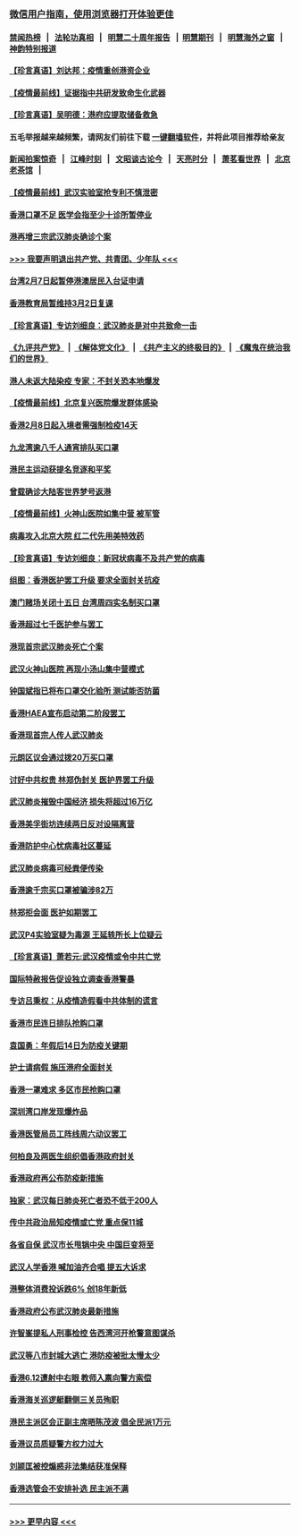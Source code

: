 ### [微信用户指南，使用浏览器打开体验更佳](https://github.com/gfw-breaker/banned-news1/blob/master/indexes/wechat-guide.md?t=0)
#### [禁闻热榜](热点新闻.md?t=0)  &nbsp;&nbsp;|&nbsp;&nbsp; [法轮功真相](https://github.com/gfw-breaker/truth/blob/master/README.md?t=0) &nbsp;&nbsp;|&nbsp;&nbsp; [明慧二十周年报告](https://github.com/gfw-breaker/mh-reports/blob/master/README.md?t=0) &nbsp;&nbsp;|&nbsp;&nbsp;[明慧期刊](https://github.com/gfw-breaker/mh-qikan) &nbsp;&nbsp;|&nbsp;&nbsp; [明慧海外之窗](https://github.com/gfw-breaker/mh-news/blob/master/README.md?t=0) &nbsp;&nbsp;|&nbsp;&nbsp; [神韵特别报道](https://github.com/gfw-breaker/mh-news/blob/master/shenyun.md?t=0)
#### [【珍言真语】刘达邦：疫情重创港资企业](../pages/nsc415/n11854274.md?t=02100833) 
#### [【疫情最前线】证据指中共研发致命生化武器](../pages/nsc415/n11853087.md?t=02100833) 
#### [【珍言真语】吴明德：港府应提取储备救急](../pages/nsc415/n11852734.md?t=02100833) 
#### 五毛举报越来越频繁，请网友们前往下载 [一键翻墙软件](https://github.com/gfw-breaker/ssr-accounts)，并将此项目推荐给亲友
#### [新闻拍案惊奇](https://github.com/gfw-breaker/banned-news1/blob/master/pages/link4.md) &nbsp;&nbsp;|&nbsp;&nbsp; [江峰时刻](https://github.com/gfw-breaker/banned-news1/blob/master/pages/link4.md) &nbsp;&nbsp;|&nbsp;&nbsp; [文昭谈古论今](https://github.com/gfw-breaker/banned-news1/blob/master/pages/link4.md) &nbsp;&nbsp;|&nbsp;&nbsp; [天亮时分](https://github.com/gfw-breaker/banned-news1/blob/master/pages/link4.md) &nbsp;&nbsp;|&nbsp;&nbsp; [萧茗看世界](https://github.com/gfw-breaker/banned-news1/blob/master/pages/link4.md) &nbsp;&nbsp;|&nbsp;&nbsp; [北京老茶馆](https://github.com/gfw-breaker/banned-news1/blob/master/pages/link4.md) &nbsp;&nbsp;|&nbsp;&nbsp; 
#### [【疫情最前线】武汉实验室抢专利不慎泄密](../pages/nsc415/n11850310.md?t=02100833) 
#### [香港口罩不足 医学会指至少十诊所暂停业](../pages/nsc415/n11850301.md?t=02100833) 
#### [港再增三宗武汉肺炎确诊个案](../pages/nsc415/n11850328.md?t=02100833) 
#### [>>> 我要声明退出共产党、共青团、少年队 <<<](https://github.com/begood0513/goodnews/blob/master/quit/letter.md) 
#### [台湾2月7日起暂停港澳居民入台证申请](../pages/nsc415/n11850304.md?t=02100833) 
#### [香港教育局暂维持3月2日复课](../pages/nsc415/n11850260.md?t=02100833) 
#### [【珍言真语】专访刘细良：武汉肺炎是对中共致命一击](../pages/nsc415/n11849934.md?t=02100833) 
#### [《九评共产党》](https://github.com/begood0513/9ping.md/blob/master/README.md) &nbsp;|&nbsp; [《解体党文化》](../../../../jtdwh.md/blob/master/README.md)  &nbsp;|&nbsp; [《共产主义的终极目的》](../../../../gczydzjmd.md/blob/master/README.md) &nbsp;|&nbsp; [《魔鬼在统治我们的世界》](../../../../mgztzwmdsj.md/blob/master/README.md) 
#### [港人未返大陆染疫 专家：不封关恐本地爆发](../pages/nsc415/n11848021.md?t=02100833) 
#### [【疫情最前线】北京复兴医院爆发群体感染](../pages/nsc415/n11847626.md?t=02100833) 
#### [香港2月8日起入境者需强制检疫14天](../pages/nsc415/n11847658.md?t=02100833) 
#### [九龙湾逾八千人通宵排队买口罩](../pages/nsc415/n11847647.md?t=02100833) 
#### [港民主运动获提名竞逐和平奖](../pages/nsc415/n11847633.md?t=02100833) 
#### [曾载确诊大陆客世界梦号返港](../pages/nsc415/n11847608.md?t=02100833) 
#### [【疫情最前线】火神山医院如集中营 被军管](../pages/nsc415/n11847524.md?t=02100833) 
#### [病毒攻入北京大院 红二代先用美特效药](../pages/nsc415/n11847427.md?t=02100833) 
#### [【珍言真语】专访刘细良：新冠状病毒不及共产党的病毒](../pages/nsc415/n11847164.md?t=02100833) 
#### [组图：香港医护罢工升级 要求全面封关抗疫](../pages/nsc415/n11844107.md?t=02100833) 
#### [澳门赌场关闭十五日 台湾周四实名制买口罩](../pages/nsc415/n11845083.md?t=02100833) 
#### [香港超过七千医护参与罢工](../pages/nsc415/n11845051.md?t=02100833) 
#### [港现首宗武汉肺炎死亡个案](../pages/nsc415/n11844998.md?t=02100833) 
#### [武汉火神山医院 再现小汤山集中营模式](../pages/nsc415/n11844763.md?t=02100833) 
#### [钟国斌指已将布口罩交化验所 测试能否防菌](../pages/nsc415/n11842783.md?t=02100833) 
#### [香港HAEA宣布启动第二阶段罢工](../pages/nsc415/n11842723.md?t=02100833) 
#### [香港现首宗人传人武汉肺炎](../pages/nsc415/n11842766.md?t=02100833) 
#### [元朗区议会通过拨20万买口罩](../pages/nsc415/n11842754.md?t=02100833) 
#### [讨好中共权贵 林郑伪封关 医护界罢工升级](../pages/nsc415/n11842359.md?t=02100833) 
#### [武汉肺炎摧毁中国经济 损失将超过16万亿](../pages/nsc415/n11839723.md?t=02100833) 
#### [香港美孚街坊连续两日反对设隔离营](../pages/nsc415/n11839962.md?t=02100833) 
#### [香港防护中心忧病毒社区蔓延](../pages/nsc415/n11839933.md?t=02100833) 
#### [武汉肺炎病毒可经粪便传染](../pages/nsc415/n11839939.md?t=02100833) 
#### [香港逾千宗买口罩被骗涉82万](../pages/nsc415/n11839914.md?t=02100833) 
#### [林郑拒会面 医护如期罢工](../pages/nsc415/n11839892.md?t=02100833) 
#### [武汉P4实验室疑为毒源 王延轶所长上位疑云](../pages/nsc415/n11835543.md?t=02100833) 
#### [【珍言真语】萧若元:武汉疫情或令中共亡党](../pages/nsc415/n11829394.md?t=02100833) 
#### [国际特赦报告促设独立调查香港警暴](../pages/nsc415/n11833845.md?t=02100833) 
#### [专访吕秉权：从疫情造假看中共体制的谎言](../pages/nsc415/n11833813.md?t=02100833) 
#### [香港市民连日排队抢购口罩](../pages/nsc415/n11833794.md?t=02100833) 
#### [袁国勇：年假后14日为防疫关键期](../pages/nsc415/n11831088.md?t=02100833) 
#### [护士请病假 施压港府全面封关](../pages/nsc415/n11831030.md?t=02100833) 
#### [香港一罩难求 多区市民抢购口罩](../pages/nsc415/n11831002.md?t=02100833) 
#### [深圳湾口岸发现爆炸品](../pages/nsc415/n11828802.md?t=02100833) 
#### [香港医管局员工阵线周六动议罢工](../pages/nsc415/n11828762.md?t=02100833) 
#### [何柏良及两医生组织倡香港政府封关](../pages/nsc415/n11828749.md?t=02100833) 
#### [香港政府再公布防疫新措施](../pages/nsc415/n11828716.md?t=02100833) 
#### [独家：武汉每日肺炎死亡者恐不低于200人](../pages/nsc415/n11828240.md?t=02100833) 
#### [传中共政治局知疫情或亡党 重点保11城](../pages/nsc415/n11828145.md?t=02100833) 
#### [各省自保 武汉市长甩锅中央 中国巨变将至](../pages/nsc415/n11828021.md?t=02100833) 
#### [武汉人学香港 喊加油齐合唱 提五大诉求](../pages/nsc415/n11827046.md?t=02100833) 
#### [港整体消费投诉跌6% 创18年新低](../pages/nsc415/n11817280.md?t=02100833) 
#### [香港政府公布武汉肺炎最新措施](../pages/nsc415/n11817152.md?t=02100833) 
#### [许智峯提私人刑事检控 告西湾河开枪警意图谋杀](../pages/nsc415/n11817132.md?t=02100833) 
#### [武汉等八市封城大逃亡 港防疫被批太慢太少](../pages/nsc415/n11817058.md?t=02100833) 
#### [香港6.12遭射中右眼 教师入禀向警方索偿](../pages/nsc415/n11814678.md?t=02100833) 
#### [香港海关巡逻艇翻侧三关员殉职](../pages/nsc415/n11814604.md?t=02100833) 
#### [港民主派区会正副主席晤陈茂波 倡全民派1万元](../pages/nsc415/n11814582.md?t=02100833) 
#### [香港议员质疑警方权力过大](../pages/nsc415/n11814560.md?t=02100833) 
#### [刘颕匡被控煽惑非法集结获准保释](../pages/nsc415/n11811727.md?t=02100833) 
#### [香港选管会不安排补选 民主派不满](../pages/nsc415/n11811691.md?t=02100833) 

----
#### [ >>> 更早内容 <<< ](../indexes/nsc415-earlier.md)
